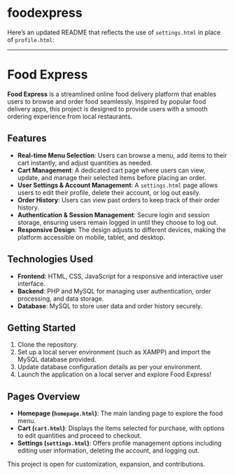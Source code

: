 # foodexpress
Here’s an updated README that reflects the use of `settings.html` in place of `profile.html`:

---

# Food Express

**Food Express** is a streamlined online food delivery platform that enables users to browse and order food seamlessly. Inspired by popular food delivery apps, this project is designed to provide users with a smooth ordering experience from local restaurants.

## Features

- **Real-time Menu Selection**: Users can browse a menu, add items to their cart instantly, and adjust quantities as needed.
- **Cart Management**: A dedicated cart page where users can view, update, and manage their selected items before placing an order.
- **User Settings & Account Management**: A `settings.html` page allows users to edit their profile, delete their account, or log out easily.
- **Order History**: Users can view past orders to keep track of their order history.
- **Authentication & Session Management**: Secure login and session storage, ensuring users remain logged in until they choose to log out.
- **Responsive Design**: The design adjusts to different devices, making the platform accessible on mobile, tablet, and desktop.

## Technologies Used

- **Frontend**: HTML, CSS, JavaScript for a responsive and interactive user interface.
- **Backend**: PHP and MySQL for managing user authentication, order processing, and data storage.
- **Database**: MySQL to store user data and order history securely.

## Getting Started

1. Clone the repository.
2. Set up a local server environment (such as XAMPP) and import the MySQL database provided.
3. Update database configuration details as per your environment.
4. Launch the application on a local server and explore Food Express!

## Pages Overview

- **Homepage (`homepage.html`)**: The main landing page to explore the food menu.
- **Cart (`cart.html`)**: Displays the items selected for purchase, with options to edit quantities and proceed to checkout.
- **Settings (`settings.html`)**: Offers profile management options including editing user information, deleting the account, and logging out.

This project is open for customization, expansion, and contributions.
